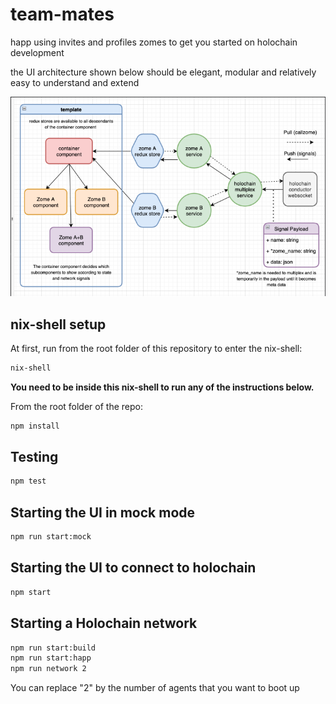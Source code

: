 # team-mates
happ using invites and profiles zomes to get you started on holochain development

the UI architecture shown below should be elegant, modular and relatively easy to understand and extend  


<p align="center">
    <img src="architecture_multiplex.png" width="750">
</p>



## nix-shell setup

At first, run from the root folder of this repository to enter the nix-shell:

```bash
nix-shell
```

**You need to be inside this nix-shell to run any of the instructions below.**

From the root folder of the repo:

```bash
npm install
```

## Testing

```bash
npm test
```

## Starting the UI in mock mode

```bash
npm run start:mock
```

## Starting the UI to connect to holochain

```bash
npm start
```

## Starting a Holochain network

```bash
npm run start:build
npm run start:happ
npm run network 2
```

You can replace "2" by the number of agents that you want to boot up



